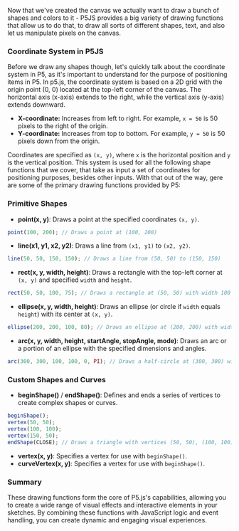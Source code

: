 Now that we've created the canvas we actually want to draw a bunch of shapes and colors to it - P5JS provides a big variety of drawing functions that allow us to do that, to draw all sorts of different shapes, text, and also let us manipulate pixels on the canvas. 

### Coordinate System in P5JS

Before we draw any shapes though, let's quickly talk about the coordinate system in P5, as it's important to understand for the purpose of positioning items in P5. In p5.js, the coordinate system is based on a 2D grid with the origin point (0, 0) located at the top-left corner of the canvas. The horizontal axis (x-axis) extends to the right, while the vertical axis (y-axis) extends downward.

- **X-coordinate:** Increases from left to right. For example, `x = 50` is 50 pixels to the right of the origin.
- **Y-coordinate:** Increases from top to bottom. For example, `y = 50` is 50 pixels down from the origin.
  
Coordinates are specified as `(x, y)`, where `x` is the horizontal position and `y` is the vertical position. This system is used for all the following shape functions that we cover, that take as input a set of coordinates for positioning purposes, besides other inputs. With that out of the way, gere are some of the primary drawing functions provided by P5:

### Primitive Shapes

- **point(x, y)**: Draws a point at the specified coordinates `(x, y)`.

```javascript
point(100, 200); // Draws a point at (100, 200)
```

- **line(x1, y1, x2, y2)**: Draws a line from `(x1, y1)` to `(x2, y2)`.

```javascript
line(50, 50, 150, 150); // Draws a line from (50, 50) to (150, 150)
```

- **rect(x, y, width, height)**: Draws a rectangle with the top-left corner at `(x, y)` and specified `width` and `height`.

```javascript
rect(50, 50, 100, 75); // Draws a rectangle at (50, 50) with width 100 and height 75
```

- **ellipse(x, y, width, height)**: Draws an ellipse (or circle if `width` equals `height`) with its center at `(x, y)`.

```javascript
ellipse(200, 200, 100, 80); // Draws an ellipse at (200, 200) with width 100 and height 80
```

- **arc(x, y, width, height, startAngle, stopAngle, mode)**: Draws an arc or a portion of an ellipse with the specified dimensions and angles.

```javascript
arc(300, 300, 100, 100, 0, PI); // Draws a half-circle at (300, 300) with radius 50
```

### Custom Shapes and Curves

- **beginShape()** / **endShape()**: Defines and ends a series of vertices to create complex shapes or curves.

```javascript
beginShape();
vertex(50, 50);
vertex(100, 100);
vertex(150, 50);
endShape(CLOSE); // Draws a triangle with vertices (50, 50), (100, 100), (150, 50)
```

- **vertex(x, y)**: Specifies a vertex for use with `beginShape()`.
- **curveVertex(x, y)**: Specifies a vertex for use with `beginShape()`.

### Summary

These drawing functions form the core of P5.js's capabilities, allowing you to create a wide range of visual effects and interactive elements in your sketches. By combining these functions with JavaScript logic and event handling, you can create dynamic and engaging visual experiences.
